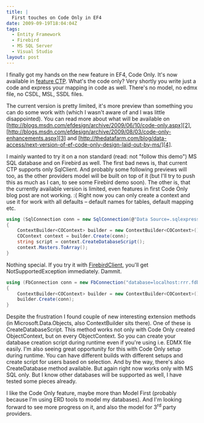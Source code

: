 ```yaml
---
title: |
  First touches on Code Only in EF4
date: 2009-09-19T18:04:04Z
tags:
  - Entity Framework
  - Firebird
  - MS SQL Server
  - Visual Studio
layout: post
---
```

I finally got my hands on the new feature in EF4, Code Only. It's now available in [feature CTP][1]. What's the code only? Very shortly you write just a code and express your mapping in code as well. There's no model, no edmx file, no CSDL, MSL, SSDL files.

The current version is pretty limited, it's more preview than something you can do some work with (which I wasn't aware of and I was little disappointed). You can read more about what will be available on [http://blogs.msdn.com/efdesign/archive/2009/06/10/code-only.aspx][2], [http://blogs.msdn.com/efdesign/archive/2009/08/03/code-only-enhancements.aspx][3] and [http://thedatafarm.com/blog/data-access/next-version-of-ef-code-only-design-laid-out-by-ms/][4].

I mainly wanted to try it on a non standard (read: not "follow this demo") MS SQL database and on Firebird as well. The first bad news is, that current CTP supports only SqlClient. And probably some following previews will too, as the other providers model will be built on top of it (but I'll try to push this as much as I can, to see some Firebird demo soon). The other is, that the currently available version is limited, even features in first Code Only blog post are not working. :( Right now you can only create a context and use it for work with all defaults – default names for tables, default mapping etc.

```csharp
using (SqlConnection conn = new SqlConnection(@"Data Source=.sqlexpress;Initial Catalog=testovaci;Integrated Security=True;Pooling=False"))
{
	ContextBuilder<COContext> builder = new ContextBuilder<COContext>();
	COContext context = builder.Create(conn);
	string script = context.CreateDatabaseScript();
	context.Masters.ToArray();
}
```

Nothing special. If you try it with [FirebirdClient][5], you'll get NotSupportedException immediately. Dammit.

```csharp
using (FbConnection conn = new FbConnection("database=localhost:rrr.fdb;user=sysdba;password=sysdba"))
{
	ContextBuilder<COContext> builder = new ContextBuilder<COContext>();
	builder.Create(conn);
}
```

Despite the frustration I found couple of new interesting extension methods (in Microsoft.Data.Objects, also ContextBuilder sits there). One of these is CreateDatabaseScript. This method works not only with Code Only created ObjectContext, but on every ObjectContext. So you can create your database creation script during runtime even if you're using i.e. EDMX file easily. I'm also seeing great opportunity for this with Code Only setup during runtime. You can have different builds with different setups and create script for users based on selection. And by the way, there's also CreateDatabase method available. But again right now works only with MS SQL only. But I know other databases will be supported as well, I have tested some pieces already.

I like the Code Only feature, maybe more than Model First (probably because I'm using ERD tools to model my databases). And I'm looking forward to see more progress on it, and also the model for 3<sup>rd</sup> party providers.

[1]: http://blogs.msdn.com/adonet/archive/2009/06/22/announcing-entity-framework-feature-ctp-1.aspx
[2]: http://blogs.msdn.com/efdesign/archive/2009/06/10/code-only.aspx
[3]: http://blogs.msdn.com/efdesign/archive/2009/08/03/code-only-enhancements.aspx
[4]: http://thedatafarm.com/blog/data-access/next-version-of-ef-code-only-design-laid-out-by-ms/
[5]: http://firebirdsql.org/index.php?op=files&id=netprovider